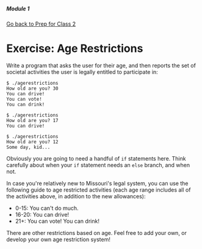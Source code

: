 ##### Module 1

[Go back to Prep for Class 2](../../class2-prep)

# Exercise: Age Restrictions

Write a program that asks the user for their age, and then reports the set of societal activities the user is legally
entitled to participate in:

```
$ ./agerestrictions
How old are you? 30
You can drive!
You can vote!
You can drink!
```

```
$ ./agerestrictions
How old are you? 17
You can drive!
```

```
$ ./agerestrictions
How old are you? 12
Some day, kid...
```

Obviously you are going to need a handful of `if` statements here. Think carefully about when your `if` statement
needs an `else` branch, and when not.

In case you're relatively new to Missouri's legal system, you can use the following guide to age restricted activities (each age range includes all of the activities above, in addition to the new allowances):
* 0-15: You can't do much. 
* 16-20: You can drive!
* 21+: You can vote! You can drink!

There are other restrictions based on age. Feel free to add your own, or develop your own age restriction system!
